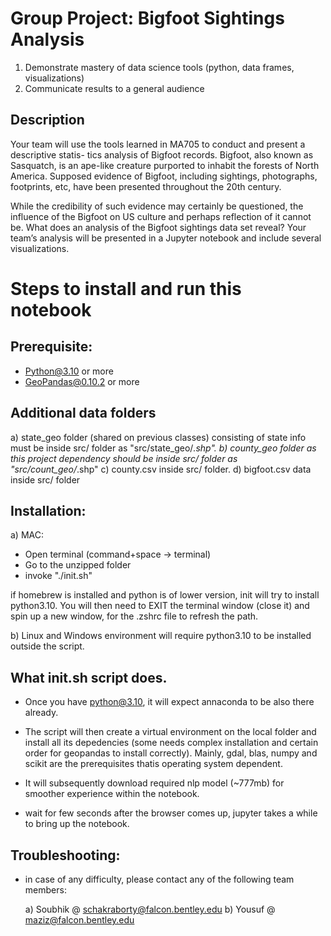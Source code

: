 # Group Project: Bigfoot Sightings Analysis
1. Demonstrate mastery of data science tools (python, data frames, visualizations)
2. Communicate results to a general audience
## Description
Your team will use the tools learned in MA705 to conduct and present a descriptive statis- tics analysis of Bigfoot records. Bigfoot, also known as Sasquatch, is an ape-like creature purported to inhabit the forests of North America. Supposed evidence of Bigfoot, including sightings, photographs, footprints, etc, have been presented throughout the 20th century.

While the credibility of such evidence may certainly be questioned, the influence of the Bigfoot on US culture and perhaps reflection of it cannot be. What does an analysis of the Bigfoot sightings data set reveal? Your team’s analysis will be presented in a Jupyter notebook and include several visualizations.


# Steps to install and run this notebook

## Prerequisite:
* Python@3.10 or more
* GeoPandas@0.10.2 or more

## Additional data folders
a) state_geo folder (shared on previous classes) consisting of state info must be inside src/ folder as "src/state_geo/*.shp".
b) county_geo folder as this project dependency should be inside src/ folder as "src/count_geo/*.shp"
c) county.csv inside src/ folder.
d) bigfoot.csv data inside src/ folder

## Installation:
a) MAC:
   - Open terminal (command+space -> terminal)
   - Go to the unzipped folder
   - invoke "./init.sh"

   if homebrew is installed and python is of lower version, init will try to install python3.10.
   You will then need to EXIT the terminal window (close it) and spin up a new window, for the .zshrc file to refresh the path.

b) Linux and Windows environment will require python3.10 to be installed outside the script.


## What init.sh script does.
   - Once you have python@3.10, it will expect annaconda to be also there already.
   - The script will then create a virtual environment on the local folder and install all its depedencies (some needs complex installation and certain order for geopandas to install correctly). Mainly, gdal, blas, numpy and scikit are the prerequisites thatis operating system dependent.
   - It will subsequently download required nlp model (~777mb) for smoother experience within the notebook. 

   - wait for few seconds after the browser comes up, jupyter takes a while to bring up the notebook.

## Troubleshooting:
   - in case of any difficulty, please contact any of the following team members:

     a) Soubhik @ schakraborty@falcon.bentley.edu
     b) Yousuf  @ maziz@falcon.bentley.edu



